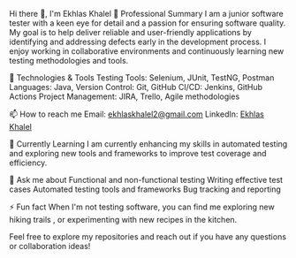 Hi there 👋, I'm Ekhlas Khalel
💼 Professional Summary
I am a junior software tester with a keen eye for detail and a passion for ensuring software quality. 
My goal is to help deliver reliable and user-friendly applications by identifying and addressing defects early in the development process. 
I enjoy working in collaborative environments and continuously learning new testing methodologies and tools.

🔧 Technologies & Tools
Testing Tools: Selenium, JUnit, TestNG, Postman
Languages: Java, 
Version Control: Git, GitHub
CI/CD: Jenkins, GitHub Actions
Project Management: JIRA, Trello, Agile methodologies


📫 How to reach me
Email: ekhlaskhalel2@gmail.com
LinkedIn: [Ekhlas Khalel](https://www.linkedin.com/in/ekhlas-khalel?utm_source=share&utm_campaign=share_via&utm_content=profile&utm_medium=android_app)

🌱 Currently Learning
I am currently enhancing my skills in automated testing and exploring new tools and frameworks to improve test coverage and efficiency.

💬 Ask me about
Functional and non-functional testing
Writing effective test cases
Automated testing tools and frameworks
Bug tracking and reporting

⚡ Fun fact
When I'm not testing software, you can find me exploring new hiking trails , or experimenting with new recipes in the kitchen.

Feel free to explore my repositories and reach out if you have any questions or collaboration ideas!
